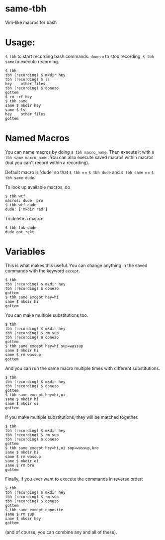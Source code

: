 # same-tbh
Vim-like macros for bash


Usage:
=====

`$ tbh` to start recording bash commands. `donezo` to stop recording. `$ tbh same` to execute recording.

```
$ tbh
tbh (recording) $ mkdir hey
tbh (recording) $ ls
hey    other_files
tbh (recording) $ donezo
gottem
$ rm -rf hey
$ tbh same
same $ mkdir hey
same $ ls
hey    other_files
gottem
```


Named Macros
============

You can name macros by doing `$ tbh macro_name`. Then execute it with `$ tbh same macro_name`.
You can also execute saved macros within macros (but you can't record within a recording).

Default macro is 'dude' so that `$ tbh` == `$ tbh dude` and `$ tbh same` == `$ tbh same dude`.

To look up available macros, do 
```
$ tbh wtf
macros: dude, bro
$ tbh wtf dude
dude: ['mkdir rad']
```

To delete a macro:
```
$ tbh fuk dude
dude got rekt
```


Variables
=========

This is what makes this useful. You can change anything in the saved commands with the keyword `except`.

```
$ tbh
tbh (recording) $ mkdir hey
tbh (recording) $ donezo
gottem
$ tbh same except hey=hi
same $ mkdir hi
gottem
```

You can make multiple substitutions too.

```
$ tbh
tbh (recording) $ mkdir hey
tbh (recording) $ rm sup
tbh (recording) $ donezo
gottem
$ tbh same except hey=hi sup=wassup
same $ mkdir hi
same $ rm wassup
gottem
```

And you can run the same macro multiple times with different substitutions.

```
$ tbh
tbh (recording) $ mkdir hey
tbh (recording) $ donezo
gottem
$ tbh same except hey=hi,oi
same $ mkdir hi
same $ mkdir oi
gottem
```

If you make multiple substitutions, they will be matched together.

```
$ tbh
tbh (recording) $ mkdir hey
tbh (recording) $ rm sup
tbh (recording) $ donezo
gottem
$ tbh same except hey=hi,oi sup=wassup,bro
same $ mkdir hi
same $ rm wassup
same $ mkdir oi
same $ rm bro
gottem
```

Finally, if you ever want to execute the commands in reverse order:

```
$ tbh
tbh (recording) $ mkdir hey
tbh (recording) $ rm sup
tbh (recording) $ donezo
gottem
$ tbh same except opposite
same $ rm sup
same $ mkdir hey
gottem
```

(and of course, you can combine any and all of these).
